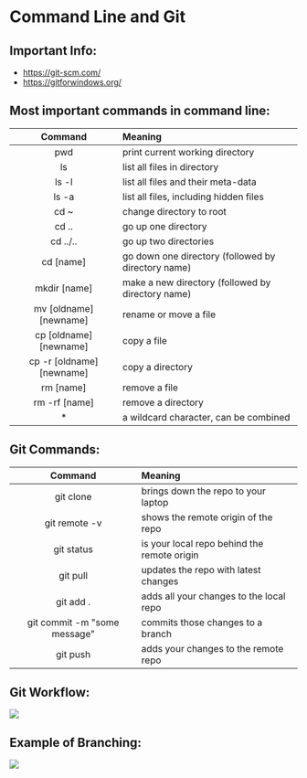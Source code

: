 # Command Line and Git

## Important Info:
* https://git-scm.com/
* https://gitforwindows.org/

## Most important commands in command line:

| Command | Meaning |
|:---:|:---|
| pwd | print current working directory |
| ls | list all files in directory |
| ls -l | list all files and their meta-data |
| ls -a | list all files, including hidden files |
| cd ~ | change directory to root |
| cd .. | go up one directory |
| cd ../.. | go up two directories |
| cd [name] | go down one directory (followed by directory name) |
| mkdir [name] | make a new directory (followed by directory name) |
| mv [oldname] [newname] | rename or move a file  |
| cp [oldname] [newname] | copy a file |
| cp -r [oldname] [newname] | copy a directory |
| rm [name] | remove a file |
| rm -rf [name] | remove a directory |
| * | a wildcard character, can be combined |  

## Git Commands:
| Command | Meaning |
|:---:|:---|
| git clone | brings down the repo to your laptop |
| git remote -v | shows the remote origin of the repo |
| git status | is your local repo behind the remote origin |
| git pull | updates the repo with latest changes |
| git add . | adds all your changes to the local repo |
| git commit -m "some message" | commits those changes to a branch |
| git push | adds your changes to the remote repo |

## Git Workflow:
![](https://res.cloudinary.com/hy4kyit2a/f_auto,fl_lossy,q_70/learn/projects/develop-app-with-salesforce-cli-and-source-control/add-salesforce-dx-project-to-source-control/images/bf546ec3acd964673bf5f6302125fd93_step-4-github-and-git-clones.png)

## Example of Branching:
![](https://www.nobledesktop.com/image/gitresources/git-branches-merge.png)
